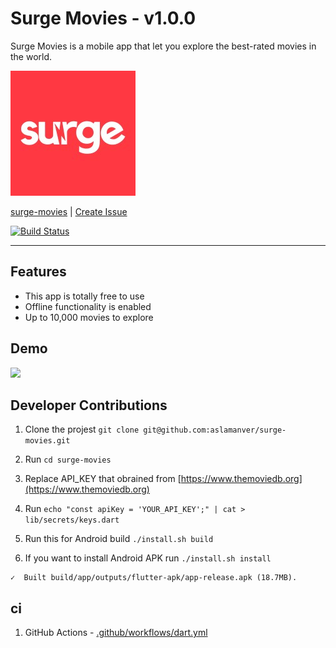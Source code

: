 # Surge Movies - v1.0.0

Surge Movies is a mobile app that let you explore the best-rated movies in the world.

![](assets/icon.png)

[surge-movies](https://aslamanver.github.io/surge-movies/) | [Create Issue](https://github.com/aslamanver/surge-movies/issues/new)

[![Build Status](https://travis-ci.com/aslamanver/surge-movies.svg?branch=master)](https://travis-ci.com/aslamanver/surge-movies)

<hr/>

## Features

- This app is totally free to use
- Offline functionality is enabled
- Up to 10,000 movies to explore

## Demo

![](demo/screencast.gif)

## Developer Contributions

1. Clone the projest `git clone git@github.com:aslamanver/surge-movies.git`

2. Run `cd surge-movies`

3. Replace API_KEY that obrained from [https://www.themoviedb.org](https://www.themoviedb.org)

4. Run `echo "const apiKey = 'YOUR_API_KEY';" | cat > lib/secrets/keys.dart`

5. Run this for Android build  `./install.sh build`

6. If you want to install Android APK run `./install.sh install`

```
✓  Built build/app/outputs/flutter-apk/app-release.apk (18.7MB).
```

## ci

1. GitHub Actions - [.github/workflows/dart.yml](.github/workflows/dart.yml)

